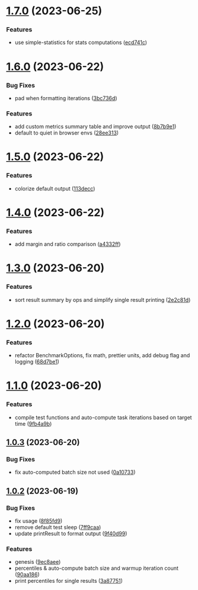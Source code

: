 # [1.7.0](https://github.com/3rd/benchmate/compare/v1.6.0...v1.7.0) (2023-06-25)

### Features

- use simple-statistics for stats computations ([ecd741c](https://github.com/3rd/benchmate/commit/ecd741c9388b9df9872f8babe9cf3166c5fed9ab))

# [1.6.0](https://github.com/3rd/benchmate/compare/v1.5.0...v1.6.0) (2023-06-22)

### Bug Fixes

- pad when formatting iterations ([3bc736d](https://github.com/3rd/benchmate/commit/3bc736d2747eb634dd625bea0d6d43a55f60c707))

### Features

- add custom metrics summary table and improve output ([8b7b9e1](https://github.com/3rd/benchmate/commit/8b7b9e1208631a0a5e1d7944aab5145fe86638cf))
- default to quiet in browser envs ([28ee313](https://github.com/3rd/benchmate/commit/28ee31313f87d3a30caa247683e3b3f83a248ddd))

# [1.5.0](https://github.com/3rd/benchmate/compare/v1.4.0...v1.5.0) (2023-06-22)

### Features

- colorize default output ([113decc](https://github.com/3rd/benchmate/commit/113deccde5c9c7a2151e5f157d119ad8239401f0))

# [1.4.0](https://github.com/3rd/benchmate/compare/v1.3.0...v1.4.0) (2023-06-22)

### Features

- add margin and ratio comparison ([a4332ff](https://github.com/3rd/benchmate/commit/a4332ff3466caf5693200dc2a4ab3e0542b0d56f))

# [1.3.0](https://github.com/3rd/benchmate/compare/v1.2.0...v1.3.0) (2023-06-20)

### Features

- sort result summary by ops and simplify single result printing ([2e2c81d](https://github.com/3rd/benchmate/commit/2e2c81d965cd053f8e706971fdfa5e3cc11595c9))

# [1.2.0](https://github.com/3rd/benchmate/compare/v1.1.0...v1.2.0) (2023-06-20)

### Features

- refactor BenchmarkOptions, fix math, prettier units, add debug flag and logging ([68d7be1](https://github.com/3rd/benchmate/commit/68d7be1db15ee7510769aa2562ac7b713e43ddcf))

# [1.1.0](https://github.com/3rd/benchmate/compare/v1.0.3...v1.1.0) (2023-06-20)

### Features

- compile test functions and auto-compute task iterations based on target time ([9fb4a9b](https://github.com/3rd/benchmate/commit/9fb4a9b4b603a7d4bcee77995232c69120ec98b5))

## [1.0.3](https://github.com/3rd/benchmate/compare/v1.0.2...v1.0.3) (2023-06-20)

### Bug Fixes

- fix auto-computed batch size not used ([0a10733](https://github.com/3rd/benchmate/commit/0a1073387d23c62a598280dac88415a3cf8560ff))

## [1.0.2](https://github.com/3rd/benchmate/compare/v1.0.1...v1.0.2) (2023-06-19)

### Bug Fixes

- fix usage ([8f85fd9](https://github.com/3rd/benchmate/commit/8f85fd9d626210f6ad13225c7331c8eb77928b28))
- remove default test sleep ([7ff9caa](https://github.com/3rd/benchmate/commit/7ff9caafbd265db7e4766797331b9dfdb32f1dca))
- update printResult to format output ([9f40d99](https://github.com/3rd/benchmate/commit/9f40d990f908fa6ad1185afa5c95488288150244))

### Features

- genesis ([9ec8aee](https://github.com/3rd/benchmate/commit/9ec8aee1e607c6ece8e6808fc74caba594a2443d))
- percentiles & auto-compute batch size and warmup iteration count ([90aa186](https://github.com/3rd/benchmate/commit/90aa18656506097f65cf5a85cb2c336f58b2bebd))
- print percentiles for single results ([3a87751](https://github.com/3rd/benchmate/commit/3a87751f93adb0ff42aac9ae5513e8584c5c7ee2))
